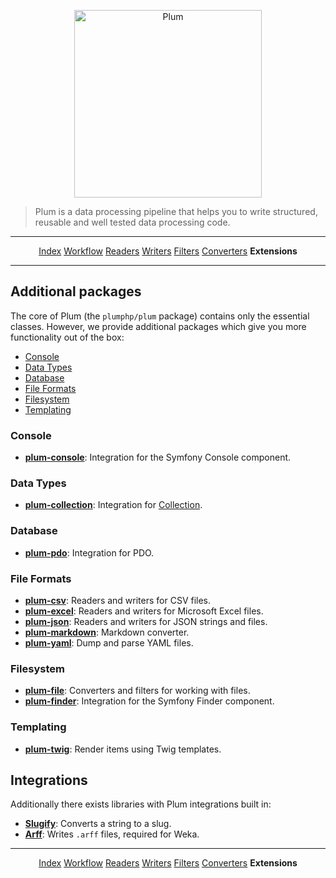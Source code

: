 <p align="center">
    <img src="http://cdn.florian.ec/plum-logo.svg" alt="Plum" width="300">
</p>

> Plum is a data processing pipeline that helps you to write structured, reusable and well tested data processing code.

---

<p align="center">
    <a href="index.md">Index</a>
    <a href="workflow.md">Workflow</a>
    <a href="readers.md">Readers</a>
    <a href="writers.md">Writers</a>
    <a href="filters.md">Filters</a>
    <a href="converters.md">Converters</a>
    <strong>Extensions</strong>
</p>

---

Additional packages
-------------------

The core of Plum (the `plumphp/plum` package) contains only the essential classes. However, we provide additional
packages which give you more functionality out of the box:

- [Console](#console)
- [Data Types](#data-types)
- [Database](#database)
- [File Formats](#file-formats)
- [Filesystem](#filesystem)
- [Templating](#templating)

### Console

- [**plum-console**](https://github.com/plumphp/plum-console): Integration for the Symfony Console component.

### Data Types

- [**plum-collection**](https://github.com/plumphp/plum-collection): Integration for [Collection](https://github.com/cocur/collection).

### Database

- [**plum-pdo**](https://github.com/plumphp/plum-pdo): Integration for PDO.

### File Formats

- [**plum-csv**](https://github.com/plumphp/plum-csv): Readers and writers for CSV files.
- [**plum-excel**](https://github.com/plumphp/plum-excel): Readers and writers for Microsoft Excel files.
- [**plum-json**](https://github.com/plumphp/plum-json): Readers and writers for JSON strings and files.
- [**plum-markdown**](https://github.com/plumphp/plum-markdown): Markdown converter.
- [**plum-yaml**](https://github.com/plumphp/plum-yaml): Dump and parse YAML files.

### Filesystem

- [**plum-file**](https://github.com/plumphp/plum-file): Converters and filters for working with files.
- [**plum-finder**](https://github.com/plumphp/plum-finder): Integration for the Symfony Finder component.

### Templating

- [**plum-twig**](https://github.com/plumphp/plum-twig): Render items using Twig templates.


Integrations
------------

Additionally there exists libraries with Plum integrations built in:

- [**Slugify**](https://github.com/cocur/slugify): Converts a string to a slug.
- [**Arff**](https://github.com/cocur/arff): Writes `.arff` files, required for Weka.

---

<p align="center">
    <a href="index.md">Index</a>
    <a href="workflow.md">Workflow</a>
    <a href="readers.md">Readers</a>
    <a href="writers.md">Writers</a>
    <a href="filters.md">Filters</a>
    <a href="converters.md">Converters</a>
    <strong>Extensions</strong>
</p>
